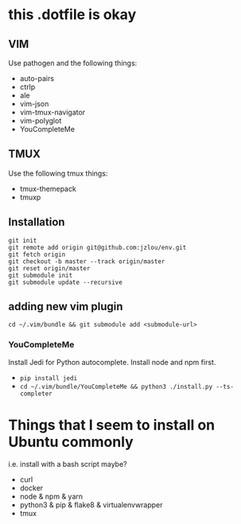 # this .dotfile is okay

## VIM

Use pathogen and the following things:

- auto-pairs
- ctrlp
- ale
- vim-json
- vim-tmux-navigator
- vim-polyglot
- YouCompleteMe

## TMUX

Use the following tmux things:

- tmux-themepack
- tmuxp

## Installation

```
git init
git remote add origin git@github.com:jzlou/env.git
git fetch origin
git checkout -b master --track origin/master
git reset origin/master
git submodule init
git submodule update --recursive
```

## adding new vim plugin

`cd ~/.vim/bundle && git submodule add <submodule-url>`

### YouCompleteMe

Install Jedi for Python autocomplete. Install node and npm first.

- `pip install jedi`
- `cd ~/.vim/bundle/YouCompleteMe && python3 ./install.py --ts-completer`

# Things that I seem to install on Ubuntu commonly

i.e. install with a bash script maybe?

- curl
- docker
- node & npm & yarn
- python3 & pip & flake8 & virtualenvwrapper
- tmux
